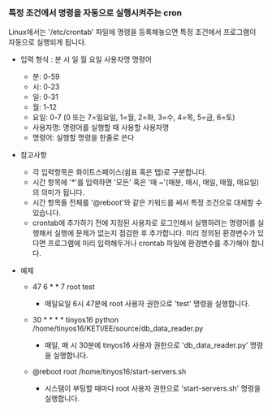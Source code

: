 ### 특정 조건에서 명령을 자동으로 실행시켜주는 cron

Linux에서는 '/etc/crontab' 파일에 명령을 등록해놓으면 특정 조건에서 프로그램이 자동으로 실행되게 됩니다.

* 입력 형식 : 분 시 일 월 요일 사용자명 명령어

  - 분:        0-59
  - 시:        0-23
  - 일:        0-31
  - 월:        1-12
  - 요일:      0-7 (0 또는 7=일요일, 1=월, 2=화, 3=수, 4=목, 5=금, 6=토)
  - 사용자명:  명령어를 실행할 때 사용할 사용자명
  - 명령어:    실행할 명령을 한줄로 쓴다

* 참고사항
  - 각 입력항목은 화이트스페이스(쉼표 혹은 탭)로 구분합니다.
  - 시간 항목에 '*'를 입력하면 '모든' 혹은 '매 ~'(매분, 매시, 매일, 매월, 매요일)의 의미가 됩니다.
  - 시간 항목들 전체를 '@reboot'와 같은 키워드를 써서 특정 조건으로 대체할 수 있습니다.
  - crontab에 추가하기 전에 지정된 사용자로 로그인해서 실행하려는 명령어를 실행해서 실행에 문제가 없는지 점검한 후 추가합니다. 미리 정의된 환경변수가 있다면 프로그램에 미리 입력해두거나 crontab 파일에 환경변수를 추가해야 합니다.

* 예제
  - 47 6    * * 7   root    test
    - 매일요일 6시 47분에 root 사용자 권한으로 'test' 명령을 실행합니다.

  - 30 * * * * tinyos16 python /home/tinyos16/KETI/EE/source/db_data_reader.py
    - 매일, 매 시 30분에 tinyos16 사용자 권한으로 'db_data_reader.py' 명령을 실행합니다.

  - @reboot root /home/tinyos16/start-servers.sh
    - 시스템이 부팅할 때마다 root 사용자 권한으로 'start-servers.sh' 명령을 실행합니다.
